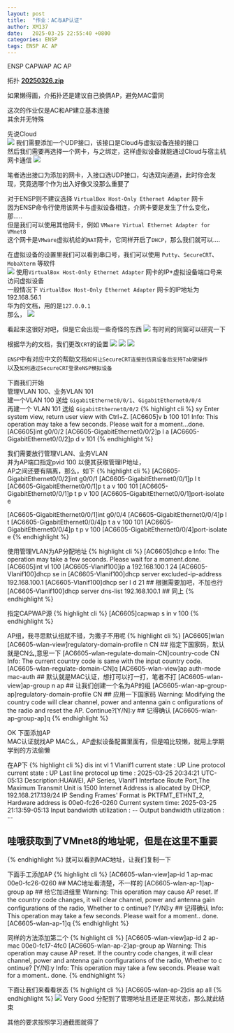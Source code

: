 ```yaml
---
layout: post
title:  "作业：AC与AP认证"
author: XM137
date:   2025-03-25 22:55:40 +0800
categories: ENSP
tags: ENSP AC AP
---
```


ENSP CAPWAP AC AP

拓扑 **[20250326.zip](/assets/ENSP/20250326/20250326.zip)**

如果懒得画，介拓扑还是建议自己换俩AP，避免MAC雷同

这次的作业仅是AC和AP建立基本连接<br>
其余并无特殊


先说Cloud<br>
![](/assets/ENSP/20250326/image1.webp)
我们需要添加一个UDP接口，该接口是Cloud与虚拟设备连接的接口<br>
然后我们需要再选择一个网卡，与之绑定，这样虚拟设备就能通过Cloud与宿主机网卡通信
![](/assets/ENSP/20250326/image2.webp)

笔者选出接口为添加的网卡，入接口选UDP接口，勾选双向通道，此时你会发现，究竟选哪个作为出入好像又没那么重要了

对于ENSP则不建议选择 `VirtualBox Host-Only Ethernet Adapter` 网卡<br>
因为ENSP命令行使用该网卡与虚拟设备相连，介网卡要是发生了什么变化，那.....<br>
但是我们可以使用其他网卡，例如 `VMware Virtual Ethernet Adapter for VMnet8`<br>
这个网卡是`VMware`虚拟机给的`NAT`网卡，它同样开启了`DHCP`，那么我们就可以....

在虚拟设备的设置里我们可以看到串口号，我们可以使用 `Putty`、`SecureCRT`、`MobaXterm` 等软件<br>
![](/assets/ENSP/20250326/image3.webp)
使用`VirtualBox Host-Only Ethernet Adapter` 网卡的IP+虚拟设备端口号来访问虚拟设备<br>
一般情况下 `VirtualBox Host-Only Ethernet Adapter` 网卡的IP地址为 192.168.56.1<br>
华为的文档，用的是`127.0.0.1`<br>
那么，
![](/assets/ENSP/20250326/image4.webp)

看起来这很好对吧，但是它会出现一些奇怪的东西
![](/assets/ENSP/20250326/image5.webp)
有时间的同窗可以研究一下<br>

根据华为的文档，我们更改`CRT`的设置
![](/assets/ENSP/20250326/0407/image1.webp)
![](/assets/ENSP/20250326/0407/image2.webp)
![](/assets/ENSP/20250326/0407/image3.webp)

`ENSP`中有对应中文的帮助文档`如何让SecureCRT连接到仿真设备后支持Tab键操作`<br>
以及`如何通过SecureCRT登录eNSP模拟设备`


下面我们开始<br>
管理VLAN 100、业务VLAN 101<br>
建一个VLAN 100 送给 `GigabitEthernet0/0/1`、`GigabitEthernet0/0/4` <br>
再建一个 VLAN 101 送给 `GigabitEthernet0/0/2`
{% highlight cli %}
<AC6605>sy
Enter system view, return user view with Ctrl+Z.
[AC6605]v b 100 101
Info: This operation may take a few seconds. Please wait for a moment...done.
[AC6605]int g0/0/2
[AC6605-GigabitEthernet0/0/2]p l a
[AC6605-GigabitEthernet0/0/2]p d v 101
{% endhighlight %}

我们需要放行管理VLAN、业务VLAN<br>
并为AP端口指定pvid 100 以便其获取管理IP地址，<br>
AP之间还要有隔离，那么，如下
{% highlight cli %}
[AC6605-GigabitEthernet0/0/2]int g0/0/1
[AC6605-GigabitEthernet0/0/1]p l t
[AC6605-GigabitEthernet0/0/1]p t a v 100 101
[AC6605-GigabitEthernet0/0/1]p t p v 100
[AC6605-GigabitEthernet0/0/1]port-isolate e

[AC6605-GigabitEthernet0/0/1]int g0/0/4
[AC6605-GigabitEthernet0/0/4]p l t
[AC6605-GigabitEthernet0/0/4]p t a v 100 101
[AC6605-GigabitEthernet0/0/4]p t p v 100
[AC6605-GigabitEthernet0/0/4]port-isolate e
{% endhighlight %}

使用管理VLAN为AP分配地址
{% highlight cli %}
[AC6605]dhcp e
Info: The operation may take a few seconds. Please wait for a moment.done.
[AC6605]int vl 100
[AC6605-Vlanif100]ip a 192.168.100.1 24
[AC6605-Vlanif100]dhcp se in
[AC6605-Vlanif100]dhcp server excluded-ip-address 192.168.100.1
[AC6605-Vlanif100]dhcp ser l d 21 ## 根据需要加吧，不加也行
[AC6605-Vlanif100]dhcp server dns-list 192.168.100.1 ## 同上
{% endhighlight %}

指定CAPWAP源
{% highlight cli %}
[AC6605]capwap s in v 100
{% endhighlight %}

AP组，我寻思默认组就不错，为撒子不用呢
{% highlight cli %}
[AC6605]wlan
[AC6605-wlan-view]regulatory-domain-profile n CN ## 指定下国家码，默认就是CN么,意思一下
[AC6605-wlan-regulate-domain-CN]country-code CN
Info: The current country code is same with the input country code.
[AC6605-wlan-regulate-domain-CN]q
[AC6605-wlan-view]ap auth-mode mac-auth ## 默认就是MAC认证，想打可以打一打，笔者不打
[AC6605-wlan-view]ap-group n ap ## 让我们创建一个名为AP的组
[AC6605-wlan-ap-group-ap]regulatory-domain-profile CN ## 应用一下国家码
Warning: Modifying the country code will clear channel, power and antenna gain c
onfigurations of the radio and reset the AP. Continue?[Y/N]:y ## 记得确认
[AC6605-wlan-ap-group-ap]q
{% endhighlight %}

OK 下面添加AP <br>
MAC认证就找AP MAC么，AP虚拟设备配置里面有，但是咱比较懒，就用上学期学到的方法偷懒

在AP下
{% highlight cli %}
<Huawei>dis int vl 1
Vlanif1 current state : UP
Line protocol current state : UP
Last line protocol up time : 2025-03-25 20:34:21 UTC-05:13
Description:HUAWEI, AP Series, Vlanif1 Interface
Route Port,The Maximum Transmit Unit is 1500
Internet Address is allocated by DHCP, 192.168.217.139/24
IP Sending Frames' Format is PKTFMT_ETHNT_2, Hardware address is 00e0-fc26-0260
Current system time: 2025-03-25 21:13:59-05:13
    Input bandwidth utilization  : --
    Output bandwidth utilization : --
	
## 哇哦获取到了VMnet8的地址呢，但是在这里不重要
{% endhighlight %}
就可以看到MAC地址，让我们复制一下

下面手工添加AP
{% highlight cli %}
[AC6605-wlan-view]ap-id 1 ap-mac 00e0-fc26-0260 ## MAC地址看清楚，不一样的
[AC6605-wlan-ap-1]ap-group ap ## 给它加进组里
Warning: This operation may cause AP reset. If the country code changes, it will
 clear channel, power and antenna gain configurations of the radio, Whether to c
ontinue? [Y/N]:y ## 记得确认
Info: This operation may take a few seconds. Please wait for a moment.. done.
[AC6605-wlan-ap-1]q
{% endhighlight %}

同样的方法添加第二个
{% highlight cli %}
[AC6605-wlan-view]ap-id 2 ap-mac 00e0-fc17-4fc0
[AC6605-wlan-ap-2]ap-group ap
Warning: This operation may cause AP reset. If the country code changes, it will
 clear channel, power and antenna gain configurations of the radio, Whether to c
ontinue? [Y/N]:y
Info: This operation may take a few seconds. Please wait for a moment.. done.
{% endhighlight %}

下面让我们来看看状态
{% highlight cli %}
[AC6605-wlan-ap-2]dis ap all
{% endhighlight %}
![](/assets/ENSP/20250326/image6.webp)
Very Good 分配到了管理地址且还是正常状态，那么就此结束


其他的要求按照学习通截图就得了
